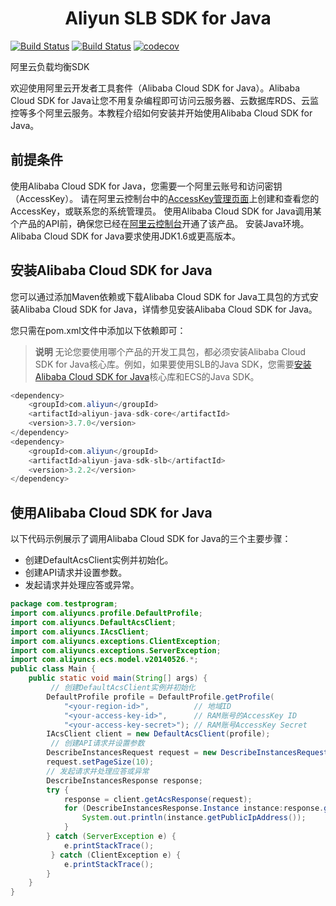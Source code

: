 <h1 align="center"> Aliyun SLB SDK for Java </h1>

[![Build Status](https://dev.azure.com/lingyuntech/aliyun-java-sdk-slb/_apis/build/status/lihangqi.aliyun-java-sdk-slb?branchName=master)](https://dev.azure.com/lingyuntech/aliyun-java-sdk-slb/_build/latest?definitionId=7&branchName=master)
[![Build Status](https://travis-ci.com/lihangqi/aliyun-java-sdk-slb.svg?branch=master)](https://travis-ci.com/lihangqi/aliyun-java-sdk-slb)
[![codecov](https://codecov.io/gh/lihangqi/aliyun-java-sdk-slb/branch/master/graph/badge.svg)](https://codecov.io/gh/lihangqi/aliyun-java-sdk-slb)

阿里云负载均衡SDK

欢迎使用阿里云开发者工具套件（Alibaba Cloud SDK for Java）。Alibaba Cloud SDK for Java让您不用复杂编程即可访问云服务器、云数据库RDS、云监控等多个阿里云服务。本教程介绍如何安装并开始使用Alibaba Cloud SDK for Java。

## 前提条件
使用Alibaba Cloud SDK for Java，您需要一个阿里云账号和访问密钥（AccessKey）。 请在阿里云控制台中的[AccessKey管理页面](https://usercenter.console.aliyun.com/?spm=a2c4g.11186623.2.14.32f72c44JN1mCw#/manage/ak)上创建和查看您的AccessKey，或联系您的系统管理员。
使用Alibaba Cloud SDK for Java调用某个产品的API前，确保您已经在[阿里云控制台](https://home.console.aliyun.com/?spm=a2c4g.11186623.2.15.32f72c44JN1mCw)开通了该产品。
安装Java环境。Alibaba Cloud SDK for Java要求使用JDK1.6或更高版本。

## 安装Alibaba Cloud SDK for Java
您可以通过添加Maven依赖或下载Alibaba Cloud SDK for Java工具包的方式安装Alibaba Cloud SDK for Java，详情参见安装Alibaba Cloud SDK for Java。

您只需在pom.xml文件中添加以下依赖即可：

> **说明** 无论您要使用哪个产品的开发工具包，都必须安装Alibaba Cloud SDK for Java核心库。例如，如果要使用SLB的Java SDK，您需要[安装Alibaba Cloud SDK for Java](https://help.aliyun.com/document_detail/52740.html?spm=a2c4g.11186623.2.16.32f72c44JN1mCw#concept-mkk-vpj-zdb)核心库和ECS的Java SDK。

```java
<dependency>
    <groupId>com.aliyun</groupId>
    <artifactId>aliyun-java-sdk-core</artifactId>
    <version>3.7.0</version>
</dependency>
<dependency>
    <groupId>com.aliyun</groupId>
    <artifactId>aliyun-java-sdk-slb</artifactId>
    <version>3.2.2</version>
</dependency>
```

## 使用Alibaba Cloud SDK for Java
以下代码示例展示了调用Alibaba Cloud SDK for Java的三个主要步骤：

- 创建DefaultAcsClient实例并初始化。
- 创建API请求并设置参数。
- 发起请求并处理应答或异常。

```java
package com.testprogram;
import com.aliyuncs.profile.DefaultProfile;
import com.aliyuncs.DefaultAcsClient;
import com.aliyuncs.IAcsClient;
import com.aliyuncs.exceptions.ClientException;
import com.aliyuncs.exceptions.ServerException;
import com.aliyuncs.ecs.model.v20140526.*;
public class Main {
    public static void main(String[] args) {
         // 创建DefaultAcsClient实例并初始化
        DefaultProfile profile = DefaultProfile.getProfile(
            "<your-region-id>",          // 地域ID
            "<your-access-key-id>",      // RAM账号的AccessKey ID
            "<your-access-key-secret>"); // RAM账号AccessKey Secret
        IAcsClient client = new DefaultAcsClient(profile);
         // 创建API请求并设置参数
        DescribeInstancesRequest request = new DescribeInstancesRequest();
        request.setPageSize(10);
        // 发起请求并处理应答或异常
        DescribeInstancesResponse response;
        try {
            response = client.getAcsResponse(request);
            for (DescribeInstancesResponse.Instance instance:response.getInstances()) {
                System.out.println(instance.getPublicIpAddress());
            }
        } catch (ServerException e) {
            e.printStackTrace();
         } catch (ClientException e) {
            e.printStackTrace();
        }
    }
}
```
